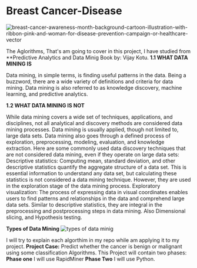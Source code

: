 # Breast Cancer-Disease
![breast-cancer-awareness-month-background-cartoon-illustration-with-ribbon-pink-and-woman-for-disease-prevention-campaign-or-healthcare-vector](https://user-images.githubusercontent.com/114780478/201524163-4b8b53b0-a19a-45d1-8183-ba00eda4688f.jpg)

The Aglorithms, That's am going to cover in this project, I have studied from **Predictive Analytics and Data Minig Book by: Vijay Kotu. 
**1.1 WHAT DATA MINING IS**

Data mining, in simple terms, is finding useful patterns in the data. Being a
buzzword, there are a wide variety of definitions and criteria for data mining.
Data mining is also referred to as knowledge discovery, machine learning, and
predictive analytics.

**1.2 WHAT DATA MINING IS NOT**

While data mining covers a wide set of techniques, applications, and disciplines,
not all analytical and discovery methods are considered data mining
processes. Data mining is usually applied, though not limited to, large data
sets. Data mining also goes through a defined process of exploration, preprocessing,
modeling, evaluation, and knowledge extraction. Here are some commonly
used data discovery techniques that are not considered data mining,
even if they operate on large data sets:
Descriptive statistics: Computing mean, standard deviation, and other
descriptive statistics quantify the aggregate structure of a data set. This is
essential information to understand any data set, but calculating these
statistics is not considered a data mining technique. However, they are
used in the exploration stage of the data mining process.
Exploratory visualization: The process of expressing data in visual
coordinates enables users to find patterns and relationships in the data
and comprehend large data sets. Similar to descriptive statistics, they are
integral in the preprocessing and postprocessing steps in data mining.
Also Dimensional slicing, and Hypothesis testing.

**Types of Data Mining**
![types of data minig](https://user-images.githubusercontent.com/114780478/201524594-41e1853f-1036-4ee3-89e4-ddb682d19b92.jpg)

I will try to explain each algorthim in my repo while am applying it to my project.
**Project Case:**
Predict whether the cancer is benign or malignant using some classification Algorithms.
This Project will contain two phases:
**Phase one**
I will use RapidMiner 
**Phase Two**
I will use Python.



